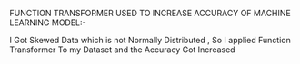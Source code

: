 FUNCTION TRANSFORMER USED TO INCREASE ACCURACY OF MACHINE LEARNING MODEL:-

I Got Skewed Data which is not Normally Distributed , So I applied Function Transformer To my Dataset and the Accuracy Got Increased
